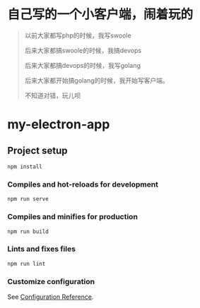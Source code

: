 # 自己写的一个小客户端，闹着玩的
> 以前大家都写php的时候，我写swoole
> 
> 后来大家都搞swoole的时候，我搞devops
> 
> 后来大家都搞devops的时候，我写golang
> 
> 后来大家都开始搞golang的时候，我开始写客户端。
> 
> 不知道对错，玩儿呗


# my-electron-app

## Project setup
```
npm install
```

### Compiles and hot-reloads for development
```
npm run serve
```

### Compiles and minifies for production
```
npm run build
```

### Lints and fixes files
```
npm run lint
```

### Customize configuration
See [Configuration Reference](https://cli.vuejs.org/config/).
